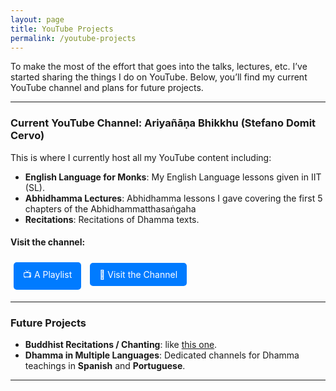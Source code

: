 ```yaml
---
layout: page
title: YouTube Projects
permalink: /youtube-projects
---
```


To make the most of the effort that goes into the talks, lectures, etc. I’ve started sharing the things I do on YouTube. Below, you’ll find my current YouTube channel and plans for future projects.

---

### Current YouTube Channel: **Ariyañāṇa Bhikkhu (Stefano Domit Cervo)**

This is where I currently host all my YouTube content including:

- **English Language for Monks**: My English Language lessons given in IIT (SL).
- **Abhidhamma Lectures**: Abhidhamma lessons I gave covering the first 5 chapters of the Abhidhammatthasaṅgaha
- **Recitations**: Recitations of Dhamma texts.

#### Visit the channel:
<a href="https://youtube.com/playlist?list=PLXMGw7BI8gLVn_DKTX82nQ2Q0uWdUJpLT&feature=shared" target="_blank" class="btn">📺 A Playlist</a>
<a href="https://youtube.com/@anb_sdc?feature=shared" target="_blank" class="btn">🔗 Visit the Channel</a>

---

### Future Projects

- **Buddhist Recitations / Chanting**: like [this one](https://youtube.com/playlist?list=PLXMGw7BI8gLWOvfpN_v_B9NaC6iJ5Zok8&feature=shared).
- **Dhamma in Multiple Languages**: Dedicated channels for Dhamma teachings in **Spanish** and **Portuguese**.

---

<style>
  .btn {
    display: inline-block;
    margin: 5px;
    padding: 10px 15px;
    background-color: #007BFF;
    color: white;
    text-decoration: none;
    border-radius: 5px;
    transition: background-color 0.3s ease;
  }
  .btn:hover {
    background-color: #0056b3;
  }
</style>
